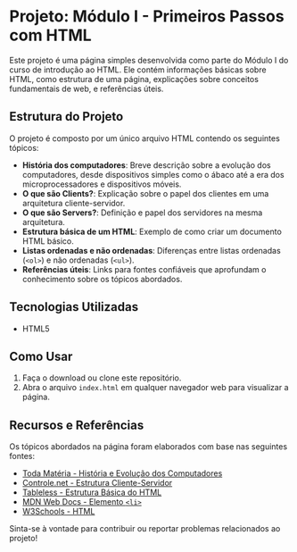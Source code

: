 # Projeto: Módulo I - Primeiros Passos com HTML

Este projeto é uma página simples desenvolvida como parte do Módulo I do curso de introdução ao HTML. Ele contém informações básicas sobre HTML, como estrutura de uma página, explicações sobre conceitos fundamentais de web, e referências úteis.

## Estrutura do Projeto

O projeto é composto por um único arquivo HTML contendo os seguintes tópicos:

- **História dos computadores**: Breve descrição sobre a evolução dos computadores, desde dispositivos simples como o ábaco até a era dos microprocessadores e dispositivos móveis.
- **O que são Clients?**: Explicação sobre o papel dos clientes em uma arquitetura cliente-servidor.
- **O que são Servers?**: Definição e papel dos servidores na mesma arquitetura.
- **Estrutura básica de um HTML**: Exemplo de como criar um documento HTML básico.
- **Listas ordenadas e não ordenadas**: Diferenças entre listas ordenadas (`<ol>`) e não ordenadas (`<ul>`).
- **Referências úteis**: Links para fontes confiáveis que aprofundam o conhecimento sobre os tópicos abordados.

## Tecnologias Utilizadas

- HTML5

## Como Usar

1. Faça o download ou clone este repositório.
2. Abra o arquivo `index.html` em qualquer navegador web para visualizar a página.

## Recursos e Referências

Os tópicos abordados na página foram elaborados com base nas seguintes fontes:

- [Toda Matéria - História e Evolução dos Computadores](https://www.todamateria.com.br/historia-e-evolucao-dos-computadores/)
- [Controle.net - Estrutura Cliente-Servidor](https://www.controle.net/faq/cliente-servidor-uma-estrutura-para-a-computacao-centralizada)
- [Tableless - Estrutura Básica do HTML](https://tableless.github.io/iniciantes/manual/html/estruturabasica.html)
- [MDN Web Docs - Elemento `<li>`](https://developer.mozilla.org/pt-BR/docs/Web/HTML/Element/li)
- [W3Schools - HTML](https://www.w3schools.com/)


Sinta-se à vontade para contribuir ou reportar problemas relacionados ao projeto!
